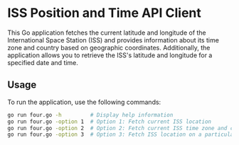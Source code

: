 # ISS Position and Time API Client

This Go application fetches the current latitude and longitude of the International Space Station (ISS) and provides information about its time zone and country based on geographic coordinates. Additionally, the application allows you to retrieve the ISS's latitude and longitude for a specified date and time.

## Usage

To run the application, use the following commands:

```bash
go run four.go -h         # Display help information
go run four.go -option 1  # Option 1: Fetch current ISS location
go run four.go -option 2  # Option 2: Fetch current ISS time zone and country code
go run four.go -option 3  # Option 3: Fetch ISS location on a particular date and time
